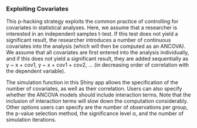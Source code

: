 ### Exploiting Covariates

This p-hacking strategy exploits the common practice of controlling for covariates in statistical analyses. Here, we assume that a researcher is interested in an independent samples t-test. If this test does not yield a significant result, the researcher introduces a number of continuous covariates into the analysis (which will then be computed as an ANCOVA). We assume that all covariates are first entered into the analysis individually, and if this does not yield a significant result, they are added sequentially as y ~ x + cov1, y ~ x + cov1 + cov2, ... (in decreasing order of correlation with the dependent variable).

The simulation function in this Shiny app allows the specification of the number of covariates, as well as their correlation. Users can also specify whether the ANCOVA models should include interaction terms. Note that the inclusion of interaction terms will slow down the computation considerably. Other options users can specify are the number of observations per group, the p-value selection method, the significance level &alpha;, and the number of simulation iterations.
